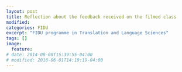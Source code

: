 ```yaml
---
layout: post
title: Reflection about the feedback received on the filmed class
modified:
categories: FIDU
excerpt: "FIDU programme in Translation and Language Sciences"
tags: []
image:
  feature:
# date: 2014-08-08T15:39:55-04:00
# modified: 2016-06-01T14:19:19-04:00
---
```


